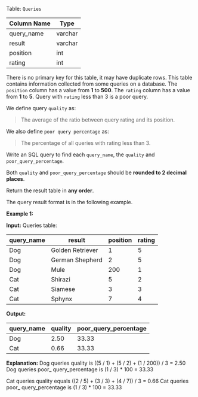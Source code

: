 ﻿
Table:  `Queries`


| Column Name | Type    |
|-|-
| query_name  | varchar |
| result      | varchar |
| position    | int     |
| rating      | int     |

There is no primary key for this table, it may have duplicate rows.
This table contains information collected from some queries on a database.
The `position` column has a value from **1** to **500**.
The `rating` column has a value from **1** to **5**. Query with `rating` less than 3 is a poor query.

We define query  `quality`  as:

> The average of the ratio between query rating and its position.

We also define  `poor query percentage`  as:

> The percentage of all queries with rating less than 3.

Write an SQL query to find each  `query_name`, the  `quality`  and  `poor_query_percentage`.

Both  `quality`  and  `poor_query_percentage`  should be  **rounded to 2 decimal places**.

Return the result table in  **any order**.

The query result format is in the following example.

**Example 1:**

**Input:** 
Queries table:

| query_name | result            | position | rating |
|-|-|-|-
| Dog        | Golden Retriever  | 1        | 5      |
| Dog        | German Shepherd   | 2        | 5      |
| Dog        | Mule              | 200      | 1      |
| Cat        | Shirazi           | 5        | 2      |
| Cat        | Siamese           | 3        | 3      |
| Cat        | Sphynx            | 7        | 4      |

**Output:** 

| query_name | quality | poor_query_percentage |
|-|-|-
| Dog        | 2.50    | 33.33                 |
| Cat        | 0.66    | 33.33                 |

**Explanation:** 
Dog queries quality is ((5 / 1) + (5 / 2) + (1 / 200)) / 3 = 2.50
Dog queries poor_ query_percentage is (1 / 3) * 100 = 33.33

Cat queries quality equals ((2 / 5) + (3 / 3) + (4 / 7)) / 3 = 0.66
Cat queries poor_ query_percentage is (1 / 3) * 100 = 33.33

